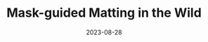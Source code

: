 ---
layout: seminar-post
title: 'Mask-guided Matting in the Wild'
subtitle: ''
categories: "Computer Vision"
tags: ['Matting']
date: 2023-08-28
pdf_url: 'https://drive.google.com/file/d/13Akp_V2JxGYEvQm_PFz-agohhZabmMu8/preview'
---